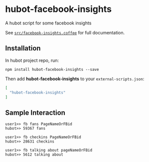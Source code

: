 # hubot-facebook-insights

A hubot script for some facebook insights

See [`src/facebook-insights.coffee`](src/facebook-insights.coffee) for full documentation.

## Installation

In hubot project repo, run:

`npm install hubot-facebook-insights --save`

Then add **hubot-facebook-insights** to your `external-scripts.json`:

```json
[
  "hubot-facebook-insights"
]
```

## Sample Interaction

```
user1>> fb fans PageNameOrFBid
hubot>> 59367 fans
```

```
user1>> fb checkins PageNameOrFBid
hubot>> 28631 checkins
```

```
user1>> fb talking about pageNameOrFBid
hubot>> 5612 talking about
```

